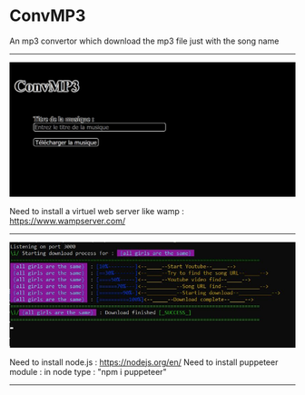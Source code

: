 # ConvMP3

An mp3 convertor which download the mp3 file just with the song name

---
![Web Site](img/website.jpg)

Need to install a virtuel web server like wamp : https://www.wampserver.com/

---

![Console](img/console.jpg)

Need to install node.js : https://nodejs.org/en/
Need to install puppeteer module : in node type : "npm i puppeteer"

---
